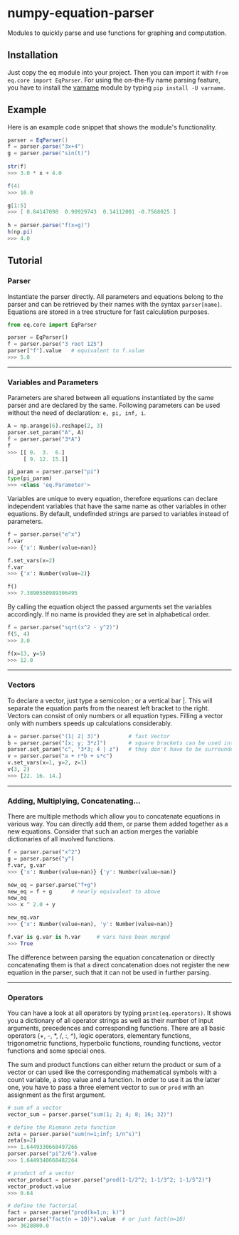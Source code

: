 # numpy-equation-parser
Modules to quickly parse and use functions for graphing and computation.

## Installation
Just copy the eq module into your project. Then you can import it with `from eq.core import EqParser`.
For using the on-the-fly name parsing feature, you have to install
the [varname](https://github.com/pwwang/python-varname) module by 
typing `pip install -U varname`.

## Example
Here is an example code snippet that shows the module's functionality.

```java
parser = EqParser()
f = parser.parse("3x+4")
g = parser.parse("sin(t)")
	
str(f)
>>> 3.0 * x + 4.0

f(4)
>>> 16.0

g[1:5]
>>> [ 0.84147098  0.90929743  0.14112001 -0.7568025 ]
	
h = parser.parse("f(x=g)")
h(np.pi)
>>> 4.0
```

## Tutorial

### Parser
Instantiate the parser directly. All parameters and equations belong to the parser and can 
be retrieved by their names with the syntax `parser[name]`. Equations are stored in a tree structure 
for fast calculation purposes.
```python
from eq.core import EqParser

parser = EqParser()
f = parser.parse("3 root 125")
parser["f"].value	# equivalent to f.value
>>> 5.0
```

_____________________________

### Variables and Parameters
Parameters are shared between all equations instantiated by the same parser and are
declared by the same. Following parameters can be used without the need of declaration: `e, pi, inf, i`.
```python
A = np.arange(6).reshape(2, 3)
parser.set_param("A", A)
f = parser.parse("3*A")
f
>>> [[ 0.  3.  6.]
     [ 9. 12. 15.]]

pi_param = parser.parse("pi")
type(pi_param)
>>> <class 'eq.Parameter'>
```

Variables are unique to every equation, therefore equations can declare independent variables 
that have the same name as other variables in other equations. By default, undefinded strings 
are parsed to variables instead of parameters.
```python
f = parser.parse("e^x")
f.var
>>> {'x': Number(value=nan)}

f.set_vars(x=2)
f.var
>>> {'x': Number(value=2)}

f()
>>> 7.3890560989306495
```
By calling the equation object the passed arguments set the variables accordingly. If no name 
is provided they are set in alphabetical order.
```python
f = parser.parse("sqrt(x^2 - y^2)")
f(5, 4)
>>> 3.0

f(x=13, y=5)
>>> 12.0
```

____________________________________


### Vectors
To declare a vector, just type a semicolon ; or a vertical bar |. This will separate 
the equation parts from the nearest left bracket to the right. Vectors can consist of 
only numbers or all equation types. Filling a vector only with numbers speeds up calculations 
considerably.
```python
a = parser.parse("(1| 2| 3)")         # fast Vector
b = parser.parse("[x; y; 3*z]")	      # square brackets can be used interchangeably
parser.set_param("c", "3*3; 4 | z")   # they don't have to be surrounded by brackets
v = parser.parse("a + r*b + s*c")
v.set_vars(x=1, y=2, z=1)
v(3, 2)
>>> [22. 16. 14.]
```

____________________________________

### Adding, Multiplying, Concatenating...
There are multiple methods which allow you to concatenate equations in various way.
You can directly add them, or parse them added together as a new equations. Consider that 
such an action merges the variable dictionaries of all involved functions.
```python
f = parser.parse("x^2")
g = parser.parse("y")
f.var, g.var
>>> {'x': Number(value=nan)} {'y': Number(value=nan)}

new_eq = parser.parse("f+g")
new_eq = f + g		# nearly equivalent to above
new_eq
>>> x ^ 2.0 + y

new_eq.var
>>> {'x': Number(value=nan), 'y': Number(value=nan)}

f.var is g.var is h.var 	# vars have been merged
>>> True
```
The difference between parsing the equation concatenation or directly concatenating them is that 
a direct concatenation does not register the new equation in the parser, such that it can not be used 
in further parsing.

____________________________________

### Operators
You can have a look at all operators by typing `print(eq.operators)`. It shows you a dictionary of all operator 
strings as well as their number of input arguments, precedences and corresponding functions. There are all basic 
operators (+, -, \*, /, :, ^), logic operators, elementary functions, trigonometric functions, hyperbolic functions, 
rounding functions, vector functions and some special ones.

The sum and product functions can either return the product or sum of a vector or can used like the corresponding mathematical 
symbols with a count variable, a stop value and a function. In order to use it as the latter one, you have to pass a three element vector to `sum` or `prod` with an assignment as the first argument.
```python
# sum of a vector
vector_sum = parser.parse("sum(1; 2; 4; 8; 16; 32)")

# define the Riemann zeta function
zeta = parser.parse("sum(n=1;inf; 1/n^s)")
zeta(s=2)
>>> 1.6449330668497266
parser.parse("pi^2/6").value
>>> 1.6449340668482264

# product of a vector
vector_product = parser.parse("prod(1-1/2^2; 1-1/3^2; 1-1/5^2)")
vector_product.value
>>> 0.64

# define the factorial
fact = parser.parse("prod(k=1;n; k)")
parser.parse("fact(n = 10)").value	# or just fact(n=10)
>>> 3628800.0
```


